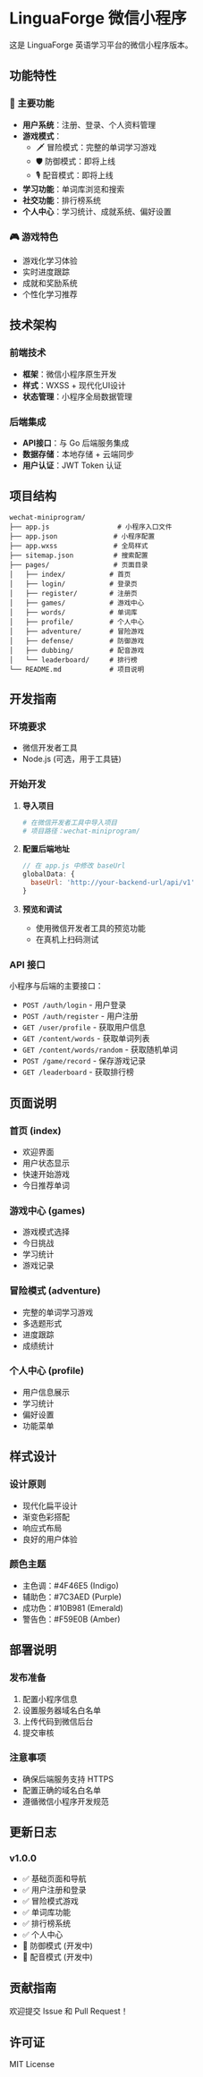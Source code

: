 # LinguaForge 微信小程序

这是 LinguaForge 英语学习平台的微信小程序版本。

## 功能特性

### 📱 主要功能
- **用户系统**：注册、登录、个人资料管理
- **游戏模式**：
  - 🗡️ 冒险模式：完整的单词学习游戏
  - 🛡️ 防御模式：即将上线
  - 🎙️ 配音模式：即将上线
- **学习功能**：单词库浏览和搜索
- **社交功能**：排行榜系统
- **个人中心**：学习统计、成就系统、偏好设置

### 🎮 游戏特色
- 游戏化学习体验
- 实时进度跟踪
- 成就和奖励系统
- 个性化学习推荐

## 技术架构

### 前端技术
- **框架**：微信小程序原生开发
- **样式**：WXSS + 现代化UI设计
- **状态管理**：小程序全局数据管理

### 后端集成
- **API接口**：与 Go 后端服务集成
- **数据存储**：本地存储 + 云端同步
- **用户认证**：JWT Token 认证

## 项目结构

```
wechat-miniprogram/
├── app.js                 # 小程序入口文件
├── app.json              # 小程序配置
├── app.wxss              # 全局样式
├── sitemap.json          # 搜索配置
├── pages/                # 页面目录
│   ├── index/           # 首页
│   ├── login/           # 登录页
│   ├── register/        # 注册页
│   ├── games/           # 游戏中心
│   ├── words/           # 单词库
│   ├── profile/         # 个人中心
│   ├── adventure/       # 冒险游戏
│   ├── defense/         # 防御游戏
│   ├── dubbing/         # 配音游戏
│   └── leaderboard/     # 排行榜
└── README.md            # 项目说明
```

## 开发指南

### 环境要求
- 微信开发者工具
- Node.js (可选，用于工具链)

### 开始开发

1. **导入项目**
   ```bash
   # 在微信开发者工具中导入项目
   # 项目路径：wechat-miniprogram/
   ```

2. **配置后端地址**
   ```javascript
   // 在 app.js 中修改 baseUrl
   globalData: {
     baseUrl: 'http://your-backend-url/api/v1'
   }
   ```

3. **预览和调试**
   - 使用微信开发者工具的预览功能
   - 在真机上扫码测试

### API 接口

小程序与后端的主要接口：

- `POST /auth/login` - 用户登录
- `POST /auth/register` - 用户注册
- `GET /user/profile` - 获取用户信息
- `GET /content/words` - 获取单词列表
- `GET /content/words/random` - 获取随机单词
- `POST /game/record` - 保存游戏记录
- `GET /leaderboard` - 获取排行榜

## 页面说明

### 首页 (index)
- 欢迎界面
- 用户状态显示
- 快速开始游戏
- 今日推荐单词

### 游戏中心 (games)
- 游戏模式选择
- 今日挑战
- 学习统计
- 游戏记录

### 冒险模式 (adventure)
- 完整的单词学习游戏
- 多选题形式
- 进度跟踪
- 成绩统计

### 个人中心 (profile)
- 用户信息展示
- 学习统计
- 偏好设置
- 功能菜单

## 样式设计

### 设计原则
- 现代化扁平设计
- 渐变色彩搭配
- 响应式布局
- 良好的用户体验

### 颜色主题
- 主色调：#4F46E5 (Indigo)
- 辅助色：#7C3AED (Purple)
- 成功色：#10B981 (Emerald)
- 警告色：#F59E0B (Amber)

## 部署说明

### 发布准备
1. 配置小程序信息
2. 设置服务器域名白名单
3. 上传代码到微信后台
4. 提交审核

### 注意事项
- 确保后端服务支持 HTTPS
- 配置正确的域名白名单
- 遵循微信小程序开发规范

## 更新日志

### v1.0.0
- ✅ 基础页面和导航
- ✅ 用户注册和登录
- ✅ 冒险模式游戏
- ✅ 单词库功能
- ✅ 排行榜系统
- ✅ 个人中心
- 🚧 防御模式 (开发中)
- 🚧 配音模式 (开发中)

## 贡献指南

欢迎提交 Issue 和 Pull Request！

## 许可证

MIT License
